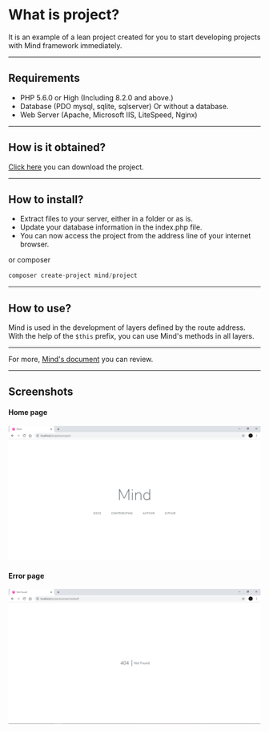 # What is project?
It is an example of a lean project created for you to start developing projects with Mind framework immediately. 

---

## Requirements

* PHP 5.6.0 or High (Including 8.2.0 and above.)
* Database (PDO mysql, sqlite, sqlserver) Or without a database.
* Web Server (Apache, Microsoft IIS, LiteSpeed, Nginx)

---
## How is it obtained?

[Click here](https://github.com/aliyilmaz/project/archive/refs/heads/master.zip) you can download the project.


---

## How to install?
* Extract files to your server, either in a folder or as is.
* Update your database information in the index.php file.
* You can now access the project from the address line of your internet browser.

or composer
```php
composer create-project mind/project
```

---
## How to use?
Mind is used in the development of layers defined by the route address. With the help of the `$this` prefix, you can use Mind's methods in all layers.

---

For more, [Mind's document](https://github.com/aliyilmaz/Mind/blob/main/docs/en-readme.md) you can review.

---
## Screenshots

#### Home page
[![Home Page](https://raw.githubusercontent.com/aliyilmaz/project/main/public/png/main.png)](https://github.com/aliyilmaz/Mind)

#### Error page
[![Error Page](https://raw.githubusercontent.com/aliyilmaz/project/main/public/png/error.png)](https://github.com/aliyilmaz/Mind)
